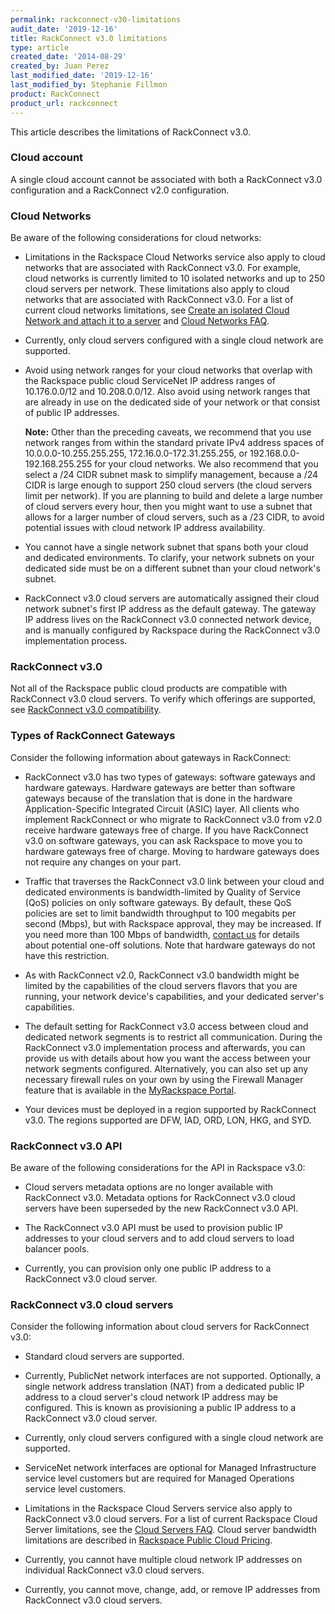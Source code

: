 ```yaml
---
permalink: rackconnect-v30-limitations
audit_date: '2019-12-16'
title: RackConnect v3.0 limitations
type: article
created_date: '2014-08-29'
created_by: Juan Perez
last_modified_date: '2019-12-16'
last_modified_by: Stephanie Fillmon
product: RackConnect
product_url: rackconnect
---
```


This article describes the limitations of RackConnect v3.0.

### Cloud account

A single cloud account cannot be associated with both a RackConnect v3.0 configuration and a RackConnect v2.0 configuration.

### Cloud Networks

Be aware of the following considerations for cloud networks:

- Limitations in the Rackspace Cloud Networks service also apply to cloud networks that are associated with RackConnect v3.0. For example, cloud networks is currently limited to 10 isolated networks and up to 250 cloud servers per network. These limitations also apply to cloud networks that are associated with RackConnect v3.0. For a list of current cloud networks limitations, see [Create an isolated Cloud Network and attach it to a server](/support/how-to/create-an-isolated-cloud-network-and-attach-it-to-a-server) and [Cloud Networks FAQ](/support/how-to/cloud-networks-faq).

- Currently, only cloud servers configured with a single cloud network are supported.

- Avoid using network ranges for your cloud networks that overlap with the Rackspace public cloud ServiceNet IP address ranges of 10.176.0.0/12 and 10.208.0.0/12. Also avoid using network ranges that are already in use on the dedicated side of your network or that consist of public IP addresses.

  **Note:** Other than the preceding caveats, we recommend that you use network ranges from within the standard private IPv4 address spaces of 10.0.0.0-10.255.255.255, 172.16.0.0-172.31.255.255, or 192.168.0.0-192.168.255.255 for your cloud networks. We also recommend that you select a /24 CIDR subnet mask to simplify management, because a /24 CIDR is large enough to support 250 cloud servers (the cloud servers limit per network). If you are planning to build and delete a large number of cloud servers every hour, then you might want to use a subnet that allows for a larger number of cloud servers, such as a /23 CIDR, to avoid potential issues with cloud network IP address availability.

- You cannot have a single network subnet that spans both your cloud and dedicated environments. To clarify, your network subnets on your dedicated side must be on a different subnet than your cloud network's subnet.

- RackConnect v3.0 cloud servers are automatically assigned their cloud network subnet's first IP address as the default gateway. The gateway IP address lives on the RackConnect v3.0 connected network device, and is manually configured by Rackspace during the RackConnect v3.0 implementation process.

### RackConnect v3.0

Not all of the Rackspace public cloud products are compatible with RackConnect v3.0 cloud servers. To verify which offerings are supported, see [RackConnect v3.0 compatibility](/support/how-to/rackconnect-v30-compatibility).

### Types of RackConnect Gateways

Consider the following information about gateways in RackConnect:

- RackConnect v3.0 has two types of gateways: software gateways and hardware gateways. Hardware gateways are better than
software gateways because of the translation that is done in the hardware Application-Specific Integrated Circuit (ASIC) layer. All clients who implement RackConnect or who migrate to RackConnect v3.0 from v2.0 receive hardware gateways free  of charge. If you have RackConnect v3.0 on software gateways, you can ask Rackspace to move you to hardware gateways free of charge. Moving to hardware gateways does not require any changes on your part.

- Traffic that traverses the RackConnect v3.0 link between your cloud and dedicated environments is bandwidth-limited by  Quality of Service (QoS) policies on only software gateways. By default, these QoS policies are set to limit bandwidth throughput to 100 megabits per second (Mbps), but with Rackspace approval, they may be increased. If you need more than 100 Mbps of bandwidth, [contact us](/support/how-to/) for details about potential one-off solutions. Note that hardware gateways do not have this restriction.

- As with RackConnect v2.0, RackConnect v3.0 bandwidth might be limited by the capabilities of the cloud servers flavors that you are running, your network device's capabilities, and your dedicated server's capabilities.

- The default setting for RackConnect v3.0 access between cloud and dedicated network segments is to restrict all communication. During the RackConnect v3.0 implementation process and afterwards, you can provide us with details about how you want the access between your network segments configured. Alternatively, you can also set up any necessary firewall rules on your own by using the Firewall Manager feature that is available in the [MyRackspace Portal](https://login.rackspace.com/).

- Your devices must be deployed in a region supported by RackConnect v3.0. The regions supported are DFW, IAD, ORD, LON, HKG, and SYD.

### RackConnect v3.0 API

Be aware of the following considerations for the API in Rackspace v3.0:

- Cloud servers metadata options are no longer available with RackConnect v3.0. Metadata options for RackConnect v3.0 cloud servers have been superseded by the new RackConnect v3.0 API.

- The RackConnect v3.0 API must be used to provision public IP addresses to your cloud servers and to add cloud servers to load balancer pools.

- Currently, you can provision only one public IP address to a RackConnect v3.0 cloud server.

### RackConnect v3.0 cloud servers

Consider the following information about cloud servers for RackConnect v3.0:

- Standard cloud servers are supported.

- Currently, PublicNet network interfaces are not supported. Optionally, a single network address translation (NAT) from a dedicated public IP address to a cloud server's cloud network IP address may be configured. This is known as provisioning a public IP address to a RackConnect v3.0 cloud server.

- Currently, only cloud servers configured with a single cloud network are supported.

- ServiceNet network interfaces are optional for Managed Infrastructure service level customers but are required for Managed Operations service level customers.

- Limitations in the Rackspace Cloud Servers service also apply to RackConnect v3.0 cloud servers. For a list of current Rackspace Cloud Server limitations, see the [Cloud Servers FAQ](/support/how-to/cloud-servers-faq). Cloud server bandwidth limitations are described in [Rackspace Public Cloud Pricing](https://www.rackspace.com/cloud/public-pricing/#cloud-servers).

- Currently, you cannot have multiple cloud network IP addresses on individual RackConnect v3.0 cloud servers.

- Currently, you cannot move, change, add, or remove IP addresses from RackConnect v3.0 cloud servers.
